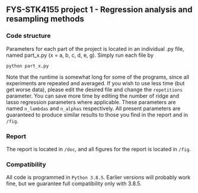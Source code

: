## FYS-STK4155 project 1 - Regression analysis and resampling methods
### Code structure
Parameters for each part of the project is located in an individual .py file, named part_x.py (x = a, b, c, d, e, g). Simply run each file by

```
python part_x.py
```

Note that the runtime is somewhat long for some of the programs, since all experiments are repeated and averaged. If you wish to use less time (but get worse data), please edit the desired file and change the ```repetitions``` parameter. You can save more time by editing the number of ridge and lasso regression parameters where applicable. These parameters are named ```n_lambdas``` and ```n_alphas``` respectively. All present parameters are guaranteed to produce similar results to those you find in the report and in ```/fig```.


### Report
The report is located in ```/doc```, and all figures for the report is located in ```/fig```.

### Compatibility
All code is programmed in ```Python 3.8.5```. Earlier versions will probably work fine, but we guarantee full compatibility only with 3.8.5.